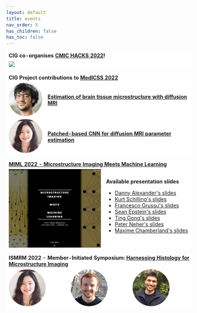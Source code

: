```yaml
---
layout: default
title: events
nav_order: 5
has_children: false
has_toc: false
---
```

<table style="border:hidden;background-color:#FFFFFF">
   <tr>
     <td style="border:hidden;background-color:#FFFFFF" colspan="2">
       <b>CIG co-organises <a href="https://cmic-ucl.github.io/CMICHACKS/">CMIC HACKS 2022</a>!</b>
     </td>
   </tr>
   <tr>
     <td style="border:hidden;background-color:#FFFFFF">
        <img src="assets/events/cover.svg" width="500" align="center">
     </td>
   </tr>
</table>

<table style="border:hidden;background-color:#FFFFFF">
   <tr>
     <td style="border:hidden;background-color:#FFFFFF" colspan="2">
       <b>CIG Project contributions to <a href="https://medicss.cs.ucl.ac.uk">MedICSS 2022</a></b>
     </td>
   </tr>
   <tr>
     <td style="border:hidden;background-color:#FFFFFF">
     <img src="assets/headshots/michele.png" width="100">
     </td>
     <td style="border:hidden;background-color:#FFFFFF">
     <b><a href="https://github.com/CIG-UCL/MedICSS_2022_microImag">Estimation of brain tissue microstructure with diffusion MRI</a></b>
     </td>
   </tr>
   <tr>
     <td style="border:hidden;background-color:#FFFFFF">
     <img src="assets/headshots/Ting.png" width="100">
     </td>
     <td style="border:hidden;background-color:#FFFFFF">
     <b><a href="https://github.com/CIG-UCL/DTIwithNeuralNetworkDemo">Patched-based CNN for diffusion MRI parameter estimation </a></b>
     </td>
   </tr>
</table>

<table style="border:hidden;background-color:#FFFFFF">
   <tr>
     <td style="border:hidden;background-color:#FFFFFF" colspan="2">
       <a href="http://cmic.cs.ucl.ac.uk/miml/index.html"><b>MIML 2022 - Microstructure Imaging Meets Machine Learning</b></a>
     </td>
   </tr>
   <tr>
     <td style="border:hidden;background-color:#FFFFFF">
        <img src="assets/events/miml2022.png" width="250" align="center">
     </td>
     <td style="border:hidden;background-color:#FFFFFF">
       <b>Available presentation slides</b>
       <ul>
         <li>
           <a href="assets/docs/MIML2022/talks/T01-DannyAlexander.pdf">Danny Alexander's slides</a>
         </li>
         <li>
           <a href="assets/docs/MIML2022/talks/T03-KurtSchilling.pdf">Kurt Schilling's slides</a>
         </li>
         <li>
           <a href="assets/docs/MIML2022/talks/T04-FrancescoGrussu.pdf">Francesco Grussu's slides</a>
         </li>
         <li>
           <a href="assets/docs/MIML2022/talks/T05-SeanEpstein.pdf">Sean Epstein's slides</a>
         </li>
         <li>
           <a href="assets/docs/MIML2022/talks/T07-TingGong.pdf">Ting Gong's slides</a>
         </li>
         <li>
           <a href="assets/docs/MIML2022/talks/T09-PeterNeher.pdf">Peter Neher's slides</a>
         </li>
         <li>
           <a href="assets/docs/MIML2022/talks/T10-MaximeChamberland.pdf">Maxime Chamberland's slides</a>
         </li>
       </ul>
     </td>
   </tr>
</table>

<table style="border:hidden;background-color:#FFFFFF">
   <tr>
     <td style="border:hidden;background-color:#FFFFFF" colspan="3">
       <b>ISMRM 2022 - Member-Initiated Symposium: <a href="https://submissions.mirasmart.com/ISMRM2022/Itinerary/ConferenceMatrixEventDetail.aspx?ses=MIS-12">Harnessing Histology for Microstructure Imaging</a></b>
     </td>
   </tr>
   <tr>
     <td style="border:hidden;background-color:#FFFFFF">
     <img src="assets/headshots/Ting.png" width="100">
     </td>
      <td style="border:hidden;background-color:#FFFFFF">
     <img src="assets/headshots/ross.png" width="100">
     </td>
      <td style="border:hidden;background-color:#FFFFFF">
     <img src="assets/headshots/marco.png" width="100">
     </td>
   </tr>
</table>
